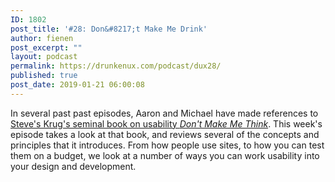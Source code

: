```yaml
---
ID: 1802
post_title: '#28: Don&#8217;t Make Me Drink'
author: fienen
post_excerpt: ""
layout: podcast
permalink: https://drunkenux.com/podcast/dux28/
published: true
post_date: 2019-01-21 06:00:08
---
```

<!-- wp:paragraph -->
<p>In several past past episodes, Aaron and Michael have made references to <a href="https://amzn.to/2MmxSF7">Steve's Krug's seminal book on usability </a><em><a href="https://amzn.to/2MmxSF7">Don't Make Me Think</a></em>. This week's episode takes a look at that book, and reviews several of the concepts and principles that it introduces. From how people use sites, to how you can test them on a budget, we look at a number of ways you can work usability into your design and development.</p>
<!-- /wp:paragraph -->